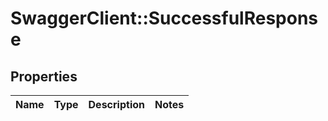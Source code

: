 # SwaggerClient::SuccessfulResponse

## Properties
Name | Type | Description | Notes
------------ | ------------- | ------------- | -------------


